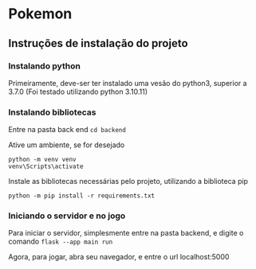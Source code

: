 # Pokemon

## Instruções de instalação do projeto
### Instalando python
Primeiramente, deve-ser ter instalado uma vesão do python3, superior a 3.7.0 (Foi testado utilizando python 3.10.11)

### Instalando bibliotecas
Entre na pasta back end
```cd backend```

Ative um ambiente, se for desejado
```
python -m venv venv
venv\Scripts\activate
```

Instale as bibliotecas necessárias pelo projeto, utilizando a biblioteca pip
```
python -m pip install -r requirements.txt
```

### Iniciando o servidor e no jogo
Para iniciar o servidor, simplesmente entre na pasta backend, e digite o comando
```flask --app main run```

Agora, para jogar, abra seu navegador, e entre o url localhost:5000
